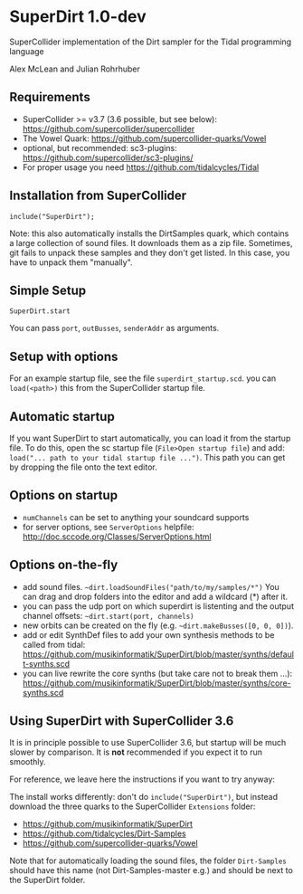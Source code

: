 # SuperDirt 1.0-dev
SuperCollider implementation of the Dirt sampler for the Tidal programming language

Alex McLean and Julian Rohrhuber

## Requirements

* SuperCollider >= v3.7 (3.6 possible, but see below): https://github.com/supercollider/supercollider
* The Vowel Quark: https://github.com/supercollider-quarks/Vowel
* optional, but recommended: sc3-plugins: https://github.com/supercollider/sc3-plugins/
* For proper usage you need https://github.com/tidalcycles/Tidal

## Installation from SuperCollider
```
include("SuperDirt");
```
Note: this also automatically installs the DirtSamples quark, which contains a large collection of sound files. It downloads them as a zip file. Sometimes, git fails to unpack these samples and they don't get listed. In this case, you have to unpack them "manually".

## Simple Setup

`SuperDirt.start`

You can pass `port`, `outBusses`, `senderAddr` as arguments.

## Setup with options

For an example startup file, see the file `superdirt_startup.scd`. you can `load(<path>)` this from the SuperCollider startup file.

## Automatic startup
If you want SuperDirt to start automatically, you can load it from the startup file. To do this, open the sc startup file (```File>Open startup file```) and add: ```load("... path to your tidal startup file ...")```. This path you can get by dropping the file onto the text editor.


## Options on startup
- `numChannels` can be set to anything your soundcard supports
- for server options, see `ServerOptions` helpfile: http://doc.sccode.org/Classes/ServerOptions.html

## Options on-the-fly
- add sound files. `~dirt.loadSoundFiles("path/to/my/samples/*")` You can drag and drop folders into the editor and add a wildcard (*) after it.
- you can pass the udp port on which superdirt is listenting and the output channel offsets: `~dirt.start(port, channels)`
- new orbits can be created on the fly (e.g. `~dirt.makeBusses([0, 0, 0])`).
- add or edit SynthDef files to add your own synthesis methods to be called from tidal: https://github.com/musikinformatik/SuperDirt/blob/master/synths/default-synths.scd
- you can live rewrite the core synths (but take care not to break them ...): https://github.com/musikinformatik/SuperDirt/blob/master/synths/core-synths.scd


## Using SuperDirt with SuperCollider 3.6
It is in principle possible to use SuperCollider 3.6, but startup will be much slower by comparison. It is **not** recommended if you expect it to run smoothly.

For reference, we leave here the instructions if you want to try anyway:

The install works differently: don't do `include("SuperDirt")`, but instead download the three quarks to the SuperCollider `Extensions` folder:
- https://github.com/musikinformatik/SuperDirt
- https://github.com/tidalcycles/Dirt-Samples
- https://github.com/supercollider-quarks/Vowel

Note that for automatically loading the sound files, the folder `Dirt-Samples` should have this name (not Dirt-Samples-master e.g.) and should be next to the SuperDirt folder.
